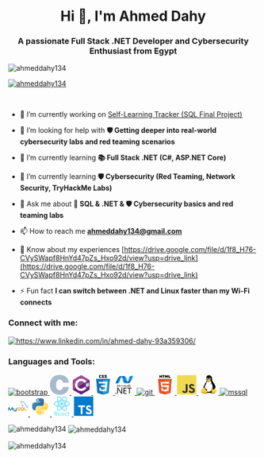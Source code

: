 <h1 align="center">Hi 👋, I'm Ahmed Dahy</h1>
<h3 align="center">A passionate Full Stack .NET Developer and Cybersecurity Enthusiast from Egypt</h3>

<p align="left"> <img src="https://komarev.com/ghpvc/?username=ahmeddahy134&label=Profile%20views&color=0e75b6&style=flat" alt="ahmeddahy134" /> </p>

<p align="left"> <a href="https://github.com/ryo-ma/github-profile-trophy"><img src="https://github-profile-trophy.vercel.app/?username=ahmeddahy134" alt="ahmeddahy134" /></a> </p>

<p align="left"> <a href="https://twitter.com/" target="blank"><img src="https://img.shields.io/twitter/follow/?logo=twitter&style=for-the-badge" alt="" /></a> </p>

- 🔭 I’m currently working on [Self-Learning Tracker (SQL Final Project)](https://github.com/ahmeddahy134/ITI_DB_Project)

- 🤝 I’m looking for help with **🛡️ Getting deeper into real-world cybersecurity labs and red teaming scenarios**

- 🌱 I’m currently learning **📚 Full Stack .NET (C#, ASP.NET Core)**

- 🌱 I’m currently learning **🛡️ Cybersecurity (Red Teaming, Network Security, TryHackMe Labs)**

- 💬 Ask me about **🧩 SQL & .NET & 🛡️ Cybersecurity basics and red teaming labs**

- 📫 How to reach me **ahmeddahy134@gmail.com**

- 📄 Know about my experiences [https://drive.google.com/file/d/1f8_H76-CVySWapf8HnYd47pZs_Hxo92d/view?usp=drive_link](https://drive.google.com/file/d/1f8_H76-CVySWapf8HnYd47pZs_Hxo92d/view?usp=drive_link)

- ⚡ Fun fact **I can switch between .NET and Linux faster than my Wi-Fi connects**

<h3 align="left">Connect with me:</h3>
<p align="left">
<a href="https://linkedin.com/in/https://www.linkedin.com/in/ahmed-dahy-93a359306/" target="blank"><img align="center" src="https://user-images.githubusercontent.com/74038190/235294012-0a55e343-37ad-4b0f-924f-c8431d9d2483.gif" alt="https://www.linkedin.com/in/ahmed-dahy-93a359306/" height="50" width="50" /></a>
</p>

<h3 align="left">Languages and Tools:</h3>
<p align="left"> <a href="https://getbootstrap.com" target="_blank" rel="noreferrer"> <img src="https://user-images.githubusercontent.com/74038190/212280805-9bcb336b-8c55-46a8-abf8-ff286ab55472.gif" alt="bootstrap" width="40" height="40"/> </a> <a href="https://www.cprogramming.com/" target="_blank" rel="noreferrer"> <img src="https://raw.githubusercontent.com/devicons/devicon/master/icons/c/c-original.svg" alt="c" width="40" height="40"/> </a> <a href="https://www.w3schools.com/cs/" target="_blank" rel="noreferrer"> <img src="https://raw.githubusercontent.com/devicons/devicon/master/icons/csharp/csharp-original.svg" alt="csharp" width="40" height="40"/> </a> <a href="https://www.w3schools.com/css/" target="_blank" rel="noreferrer"> <img src="https://raw.githubusercontent.com/devicons/devicon/master/icons/css3/css3-original-wordmark.svg" alt="css3" width="40" height="40"/> </a> <a href="https://dotnet.microsoft.com/" target="_blank" rel="noreferrer"> <img src="https://raw.githubusercontent.com/devicons/devicon/master/icons/dot-net/dot-net-original-wordmark.svg" alt="dotnet" width="40" height="40"/> </a> <a href="https://git-scm.com/" target="_blank" rel="noreferrer"> <img src="https://www.vectorlogo.zone/logos/git-scm/git-scm-icon.svg" alt="git" width="40" height="40"/> </a> <a href="https://www.w3.org/html/" target="_blank" rel="noreferrer"> <img src="https://raw.githubusercontent.com/devicons/devicon/master/icons/html5/html5-original-wordmark.svg" alt="html5" width="40" height="40"/> </a> <a href="https://developer.mozilla.org/en-US/docs/Web/JavaScript" target="_blank" rel="noreferrer"> <img src="https://raw.githubusercontent.com/devicons/devicon/master/icons/javascript/javascript-original.svg" alt="javascript" width="40" height="40"/> </a> <a href="https://www.linux.org/" target="_blank" rel="noreferrer"> <img src="https://raw.githubusercontent.com/devicons/devicon/master/icons/linux/linux-original.svg" alt="linux" width="40" height="40"/> </a> <a href="https://www.microsoft.com/en-us/sql-server" target="_blank" rel="noreferrer"> <img src="https://www.svgrepo.com/show/303229/microsoft-sql-server-logo.svg" alt="mssql" width="40" height="40"/> </a> <a href="https://www.mysql.com/" target="_blank" rel="noreferrer"> <img src="https://raw.githubusercontent.com/devicons/devicon/master/icons/mysql/mysql-original-wordmark.svg" alt="mysql" width="40" height="40"/> </a> <a href="https://www.python.org" target="_blank" rel="noreferrer"> <img src="https://raw.githubusercontent.com/devicons/devicon/master/icons/python/python-original.svg" alt="python" width="40" height="40"/> </a> <a href="https://reactjs.org/" target="_blank" rel="noreferrer"> <img src="https://raw.githubusercontent.com/devicons/devicon/master/icons/react/react-original-wordmark.svg" alt="react" width="40" height="40"/> </a> <a href="https://www.typescriptlang.org/" target="_blank" rel="noreferrer"> <img src="https://raw.githubusercontent.com/devicons/devicon/master/icons/typescript/typescript-original.svg" alt="typescript" width="40" height="40"/> </a> </p>

<p><img align="left" src="https://github-readme-stats.vercel.app/api/top-langs?username=ahmeddahy134&show_icons=true&locale=en&layout=compact" alt="ahmeddahy134" /></p>

<p>&nbsp;<img align="center" src="https://github-readme-stats.vercel.app/api?username=ahmeddahy134&show_icons=true&locale=en" alt="ahmeddahy134" /></p>

<p><img align="center" src="https://github-readme-streak-stats.herokuapp.com/?user=ahmeddahy134&" alt="ahmeddahy134" /></p>
